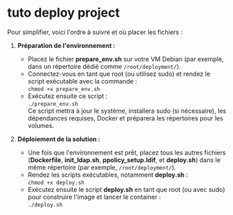# tuto deploy project
Pour simplifier, voici l'ordre à suivre et où placer les fichiers :

1. **Préparation de l'environnement :**
    
    - Placez le fichier **prepare_env.sh** sur votre VM Debian (par exemple, dans un répertoire dédié comme `/root/deployment/`).
    - Connectez-vous en tant que root (ou utilisez sudo) et rendez le script exécutable avec la commande :  
        `chmod +x prepare_env.sh`
    - Exécutez ensuite ce script :  
        `./prepare_env.sh`  
        Ce script mettra à jour le système, installera sudo (si nécessaire), les dépendances requises, Docker et préparera les répertoires pour les volumes.
2. **Déploiement de la solution :**
    
    - Une fois que l'environnement est prêt, placez tous les autres fichiers (**Dockerfile**, **init_ldap.sh**, **ppolicy_setup.ldif**, et **deploy.sh**) dans le même répertoire (par exemple, `/root/deployment/`).
    - Rendez les scripts exécutables, notamment **deploy.sh** :  
        `chmod +x deploy.sh`
    - Exécutez ensuite le script **deploy.sh** en tant que root (ou avec sudo) pour construire l'image et lancer le container :  
        `./deploy.sh`